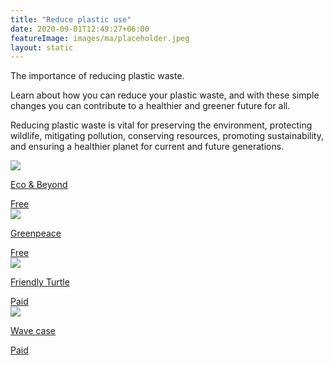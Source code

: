 ```yaml
---
title: "Reduce plastic use"
date: 2020-09-01T12:49:27+06:00
featureImage: images/ma/placeholder.jpeg
layout: static
---
```


The importance of reducing plastic waste.

Learn about how you can reduce your plastic waste, and with these simple changes you can contribute to a healthier and greener future for all.

Reducing plastic waste is vital for preserving the environment, protecting wildlife, mitigating pollution, conserving resources, promoting sustainability, and ensuring a healthier planet for current and future generations.

<a class="ma-link" href="https://www.ecoandbeyond.co/articles/why-should-we-reduce-the-use-of-plastic/"><div class="ma-card"><div class="ma-icon"><img src ="/images/icon-check.png"/></div><div class="ma-name"><p>Eco & Beyond</p></div><div class="ma-paid-text"><span>Free</span></div></div></a><a class="ma-link" href="https://www.greenpeace.org.uk/news/9-ways-reduce-plastic-use/"><div class="ma-card"><div class="ma-icon"><img src ="/images/icon-check.png"/></div><div class="ma-name"><p>Greenpeace</p></div><div class="ma-paid-text"><span>Free</span></div></div></a><a class="ma-link" href="https://www.awin1.com/cread.php?awinmid=26681&awinaffid=1198638&ued=https%3A%2F%2Fwww.friendlyturtle.com%2F"><div class="ma-card"><div class="ma-icon"><img src ="/images/icon-pound.png"/></div><div class="ma-name"><p>Friendly Turtle</p></div><div class="ma-paid-text"><span>Paid</span></div></div></a><a class="ma-link" href="https://www.awin1.com/cread.php?awinmid=24785&awinaffid=1198638&ued=https%3A%2F%2Fwww.wavecase.co.uk%2F"><div class="ma-card"><div class="ma-icon"><img src ="/images/icon-pound.png"/></div><div class="ma-name"><p>Wave case</p></div><div class="ma-paid-text"><span>Paid</span></div></div></a>  

<br/><br/>






